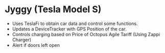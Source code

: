 # Jyggy (Tesla Model S)

* Uses TeslaFi to obtain car data and control some functions.
* Updates a DeviceTracker with GPS Position of the car.
* Controls charging based on Price of Octopus Agile Tariff (Using Zappi Charger)
* Alert if doors left open

